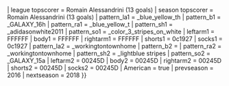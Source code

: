 | league topscorer = Romain Alessandrini (13 goals) | season topscorer = Romain Alessandrini (13 goals) | pattern_la1 = _blue_yellow_th | pattern_b1 = _GALAXY_16h | pattern_ra1 = _blue_yellow_t | pattern_sh1 = _adidasonwhite2011 | pattern_so1 = _color_3_stripes_on_white | leftarm1 = FFFFFF | body1 = FFFFFF | rightarm1 = FFFFFF | shorts1 = 0c1927 | socks1 = 0c1927 | pattern_la2 = _workingtontownhome | pattern_b2 = | pattern_ra2 = _workingtontownhome | pattern_sh2 = _lightblue stripes | pattern_so2 = _GALAXY_15a | leftarm2 = 00245D | body2 = 00245D | rightarm2 = 00245D | shorts2 = 00245D | socks2 = 00245D | American = true | prevseason = 2016 | nextseason = 2018 }}

